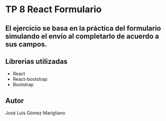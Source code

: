 # TP 8 React Formulario

## El ejercicio se basa en la práctica del formulario simulando el envío al completarlo de acuerdo a sus campos.

## Librerias utilizadas
- React
- React-bootstrap
- Bootstrap

## Autor
José Luis Gómez Marigliano

